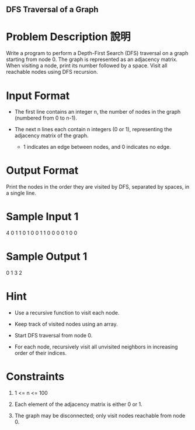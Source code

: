 ## DFS Traversal of a Graph ##

# Problem Description 說明

Write a program to perform a Depth-First Search (DFS) traversal on a graph starting from node 0.
The graph is represented as an adjacency matrix. When visiting a node, print its number followed by a space.
Visit all reachable nodes using DFS recursion.

# Input Format

- The first line contains an integer n, the number of nodes in the graph (numbered from 0 to n-1).

- The next n lines each contain n integers (0 or 1), representing the adjacency matrix of the graph.

    * 1 indicates an edge between nodes, and 0 indicates no edge.

# Output Format

Print the nodes in the order they are visited by DFS, separated by spaces, in a single line.

# Sample Input 1
4
0 1 1 0
1 0 0 1
1 0 0 0
0 1 0 0

# Sample Output 1
0 1 3 2

# Hint

- Use a recursive function to visit each node.

- Keep track of visited nodes using an array.

- Start DFS traversal from node 0.

- For each node, recursively visit all unvisited neighbors in increasing order of their indices.

# Constraints

1. 1 <= n <= 100

2. Each element of the adjacency matrix is either 0 or 1.

3. The graph may be disconnected; only visit nodes reachable from node 0.